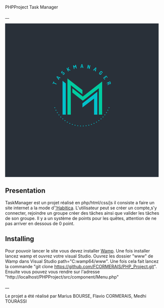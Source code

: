 PHPProject Task Manager

__

![Alt text](/assets/logo.png?raw=true "Title")

Presentation
--
TaskManager est un projet réalisé en php/html/css/js il consiste a faire un site internet a la mode d'['Habitica](https://habitica.com/static/home). L'utilisateur peut se créer un compte,s'y connecter, rejoindre un groupe créer des tâches ainsi que valider les tâches de son groupe. Il y a un système de points pour les quêtes, attention de ne pas arriver en dessous de 0 point. 

Installing
--
Pour pouvoir lancer le site vous devez installer [Wamp](https://www.wampserver.com/en/download-wampserver-64bits/). Une fois installer lancez wamp et ouvrez votre visual Studio. Ouvrez les dossier "www" de Wamp dans Visual Studio path="C:wamp64/www". Une fois cela fait lancez la commande "git clone https://github.com/FCORMERAIS/PHP_Project.git". Ensuite vous pouvez vous rendre sur l'adresse "http://localhost/PHPProject/src/component/Menu.php"

__

Le projet a été réalisé par Marius BOURSE, Flavio CORMERAIS, Medhi TOURASSI
